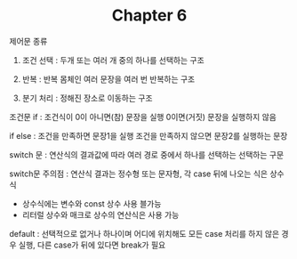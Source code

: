 <h1 align="center">Chapter 6</h1>

제어문 종류

1. 조건 선택 : 두개 또는 여러 개 중의 하나를 선택하는 구조

2. 반복 : 반복 몸체인 여러 문장을 여러 번 반복하는 구조

3. 분기 처리 : 정해진 장소로 이동하는 구조

조건문 if : 조건식이 0이 아니면(참) 문장을 실행 0이면(거짓) 문장을 실행하지 않음

if else : 조건을 만족하면 문장1을 실행 조건을 만족하지 않으면 문장2를 실행하는 문장

switch 문 : 연산식의 결과값에 따라 여러 경로 중에서 하나를 선택하는 선택하는 구문

switch문 주의점 : 연산식 결과는 정수형 또는 문자형, 각 case 뒤에 나오는 식은 상수식
- 상수식에는 변수와 const 상수 사용 블가능
- 리터럴 상수와 매크로 상수의 연산식은 사용 가능


default : 선택적으로 없거나 하나이며 어디에 위치해도 모든 case 처리를 하지 않은 경우 실행, 다른 case가 뒤에 있다면 break가 필요



